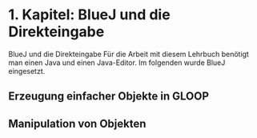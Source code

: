 # 1. Kapitel: BlueJ und die Direkteingabe


BlueJ und die Direkteingabe 
Für die Arbeit mit diesem Lehrbuch benötigt man einen Java und einen Java-Editor. Im folgenden wurde BlueJ eingesetzt.

## Erzeugung einfacher Objekte in GLOOP

## Manipulation von Objekten 




